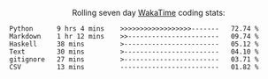 <!--<p align="center">
  <img width="auto" src ="https://github-readme-stats.vercel.app/api/top-langs/?username=syrkis&layout=compact&hide_border=true&theme=darcula&bg_color=00000000&langs_count=6&hide=jupyter%20notebook,JavaScript,HTML" width = 400>
      <img src ="https://github-readme-streak-stats.herokuapp.com?user=syrkis&theme=darcula&hide_border=true&background=FFFFFF00" width = 400>

</p>-->
<p align="center">Rolling seven day <a href='https://wakatime.com/'> WakaTime</a> coding stats:</p>
<!--START_SECTION:waka-->

```text
Python      9 hrs 4 mins    >>>>>>>>>>>>>>>>>>-------   72.74 %
Markdown    1 hr 12 mins    >>-----------------------   09.74 %
Haskell     38 mins         >------------------------   05.12 %
Text        30 mins         >------------------------   04.10 %
gitignore   27 mins         >------------------------   03.71 %
CSV         13 mins         -------------------------   01.82 %
```

<!--END_SECTION:waka-->
